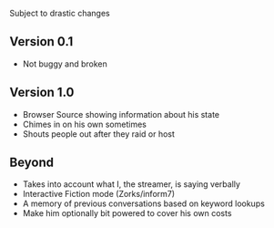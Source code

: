 Subject to drastic changes

## Version 0.1
- Not buggy and broken

## Version 1.0
- Browser Source showing information about his state
- Chimes in on his own sometimes
- Shouts people out after they raid or host

## Beyond
- Takes into account what I, the streamer, is saying verbally
- Interactive Fiction mode (Zorks/inform7)
- A memory of previous conversations based on keyword lookups
- Make him optionally bit powered to cover his own costs
